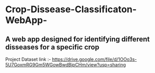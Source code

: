 # Crop-Dissease-Classificaton-WebApp-

## A web app designed for identifying different disseases for a specific crop

Project Dataset link :- https://drive.google.com/file/d/1OOo3s-5U7GoxmRG9Gm5WGowBwdBjpCHm/view?usp=sharing

